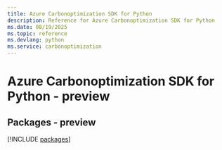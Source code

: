 ```yaml
---
title: Azure Carbonoptimization SDK for Python
description: Reference for Azure Carbonoptimization SDK for Python
ms.date: 08/19/2025
ms.topic: reference
ms.devlang: python
ms.service: carbonoptimization
---
```

# Azure Carbonoptimization SDK for Python - preview
## Packages - preview
[!INCLUDE [packages](carbonoptimization-index.md)]